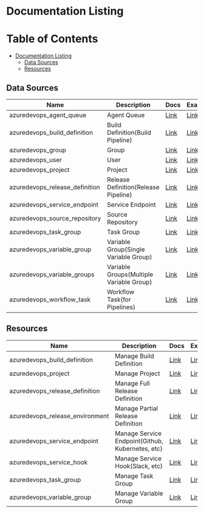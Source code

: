 # Documentation Listing

Table of Contents
=================

   * [Documentation Listing](#documentation-listing)
      * [Data Sources](#data-sources)
      * [Resources](#resources)

## Data Sources

| Name | Description | Docs | Examples |
|------|-------------|------|----------|
| azuredevops_agent_queue | Agent Queue | [Link](./d/agent_queue.md) | [Link](../examples/d/agent_queue/main.tf) |
| azuredevops_build_definition | Build Definition(Build Pipeline) | [Link](./d/build_definition.md) | [Link](../examples/d/build_definition/main.tf) |
| azuredevops_group | Group | [Link](./d/group.md) | [Link](../examples/d/group/main.tf) |
| azuredevops_user | User | [Link](./d/user.md) | [Link](../examples/d/user/main.tf) |
| azuredevops_project | Project | [Link](./d/project.md) | [Link](../examples/d/project/main.tf) |
| azuredevops_release_definition | Release Definition(Release Pipeline) | [Link](./d/release_definition.md) | [Link](../examples/d/release_definition/main.tf) |
| azuredevops_service_endpoint | Service Endpoint | [Link](./d/service_endpoint.md) | [Link](../examples/d/service_endpoint/main.tf) |
| azuredevops_source_repository | Source Repository | [Link](./d/source_repository.md) | [Link](../examples/d/source_repository/main.tf) |
| azuredevops_task_group | Task Group | [Link](./d/task_group.md) | [Link](../examples/d/task_group/main.tf) |
| azuredevops_variable_group | Variable Group(Single Variable Group) | [Link](./d/variable_group.md) | [Link](../examples/d/variable_group/main.tf) |
| azuredevops_variable_groups | Variable Groups(Multiple Variable Group) | [Link](./d/variable_groups.md) | [Link](../examples/d/variable_groups/main.tf) |
| azuredevops_workflow_task | Workflow Task(for Pipelines) | [Link](./d/workflow_task.md) | [Link](../examples/d/workflow_task/main.tf) |

## Resources

| Name | Description | Docs | Examples |
|------|-------------|------|----------|
| azuredevops_build_definition | Manage Build Definition | [Link](./r/build_definition.md) | [Link](../examples/r/build_definition/main.tf) |
| azuredevops_project | Manage Project | [Link](./r/project.md) | [Link](../examples/r/project/main.tf) |
| azuredevops_release_definition | Manage Full Release Definition | [Link](./r/release_definition.md) | [Link](../examples/r/release_definition/main.tf) |
| azuredevops_release_environment | Manage Partial Release Definition | [Link](./r/release_environment.md) | [Link](../examples/r/release_environment/main.tf) |
| azuredevops_service_endpoint | Manage Service Endpoint(Github, Kubernetes, etc) | [Link](./r/service_endpoint.md) | [Link](../examples/r/service_endpoint/main.tf) |
| azuredevops_service_hook | Manage Service Hook(Slack, etc) | [Link](./r/service_hook.md) | [Link](../examples/r/service_hook/main.tf) |
| azuredevops_task_group | Manage Task Group | [Link](./r/task_group.md) | [Link](../examples/r/task_group/main.tf) |
| azuredevops_variable_group | Manage Variable Group | [Link](./r/variable_group.md) | [Link](../examples/r/variable_group/main.tf) |

